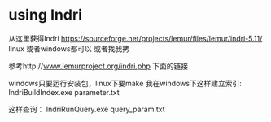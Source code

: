 # using Indri 

从这里获得Indri 
https://sourceforge.net/projects/lemur/files/lemur/indri-5.11/
linux 或者windows都可以
或者找我拷

参考http://www.lemurproject.org/indri.php 下面的链接

windows只要运行安装包，linux下要make
我在windows下这样建立索引:
IndriBuildIndex.exe parameter.txt

这样查询：
IndriRunQuery.exe query_param.txt 